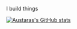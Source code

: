 I build things

[![Austaras's GitHub stats](https://github-readme-stats.vercel.app/api?username=austaras)](https://github.com/anuraghazra/github-readme-stats&theme=tokyonight)
